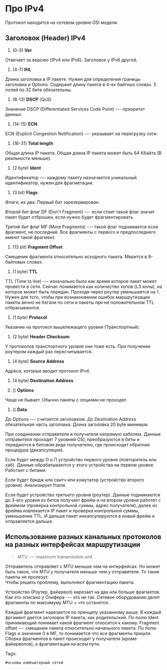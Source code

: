 # Про IPv4

Протокол находится на сетевом уровне OSI модели.

## Заголовок (Header) IPv4 

1. (0-3) **Ver**

Отвечает за версию (IPv4 или IPv6). Заголовок у IPv6 другой. 
1. (4-7) **IHL**

Длина заголовка в IP пакете. Нужен для определения границы заголовка и Options.
Содержит длину пакета в 4-ех байтных словах. 5 полей по 32 бита обязательны.

1. (8-13) **DSCP** (QoS)

Значение DSCP (Differentiated Services Code Point) --- приоритет данных.

1. (14-15) **ECN**

ECN (Explicit Congestion Notification) --- указывает на перегрузку сети.

1. (16-31) **Total length**

Общая длина IP пакета. Общая длина IP пакета может быть 64 Кбайта (В реальности 
меньше). 

1. (2 byte) **Ident**

Идентификатор --- каждому пакету назначается уникальный идентификатор, нужен для
фрагметации.

1. (3 bit) **Flags**

Флаги, их два. Первый бит зарезервирован. 

Второй бит флаг DF (Don't Fragment) --- если стоит такой флаг значит пакет
будет отброшен, если нужно будет фрагментировать. 

Третий бит флаг MF (More Fragments) --- такой флаг поднимается если фрагмент, не
последний. Все фрагменты с первого и предпоследнего имеют такой фрагмент.

1. (13 bit) **Fragment Offset**

Смещение фрагмента относительно исходного пакета. Мерится в 8-байтовых словах.

1. (1 byte) **TTL**

TTL (Time to live) --- изначально было как время которое пакет может провести в
сети. Сейчас понимается как количество хопов (L3 хопы), на которое может быть
передан. Проходя через роутер уменьшается на 1. Нужен для того, чтобы при
возникновении ошибок маршрутизации пакеты вечно не бегали по сети и пакеты при 
не положительном TTL отбрасываются.

1. (1 byte) **Protocol** 

Указание на протокол вышележащего уровня (Транспортный).

1. (2 byte) **Header Checksum** 

У протоколов транспортного уровня они тоже есть. При получении роутером каждый 
раз пересчитывается.

1. (4 byte) **Source Address**

Адреса, которые вводит протокол IPv4.

1. (4 byte) **Destination Address**

1. () **Options**

Чаще не бывает. Обычно пакеты с опциями не проходят.

1. () **Data**

До Options --- считается заголовком. До Destination Address обязательная часть
заголовка. Длина заголовка 20 byte минимум. 

При соединении отправителя и получателя напрямую кабелем. Данные отправителя 
проходят 7 уровней OSI, преобразуются в биты и передаются в битовом виде
получателю, где происходит обратная процедура (декапсуляция).

Если будет между О и П устройство первого уровня (повторитель или хаб). Данные
обрабатываются у этого устройства на первом уровне. Работает с битами. 

Если будет бридж или свитч или комутатор (устройство второго уровня).
Анализирует frame.

Если будет устройство третьего уровня (роутер). Данные поднимаются до 3-его
уровня из битов получает фрейм и на втором уровне работет с фреймом (проверка
контрольной суммы, адрес получателя), далее из фрейма извлекается IP пакет и 
проверка контрольной суммы, уменьшение TTL. И дальше пакет инкапсулируются в новый 
фрейм и отправляется дальше.

## Использование разных канальных протоколов на разных интерфейсах маршрутизации 

> MTU --- maximum transmission unit.  

Отправитель отправляет с MTU меньше чем на интерфейсах. Но может быть 
такое, что MTU у получателя меньше чем у отправителя. То такие пакеты не пролезут.   
Чтобы решить проблему, выполняют фрагментацию пакета.

Устройство (Роутер, файервол) нарезает на два или больше фрагметов. Как это
описано у  Олифера  --- это не так. Сетевое оборудование делит фрагменты по 
максимуму MTU + что останется.

Каждый фрагмент нарезается по принципу указанному выше. В каждый фргамент
дается заголовок IP пакета, как родительский. По полю Ident принимающий понимает
какой фрагмент относится к какому. Fragment offset --- смещение пакета
относительно начального пакета. По полю Flags и значение 0 в MF, то понимается
что все фрагменты пришли. Сборка фрагментов в пакет происходит у получателя
(кроме файерволов), а фрагментация на всем пути.

Tags:

    #основы компьютерный сетей

